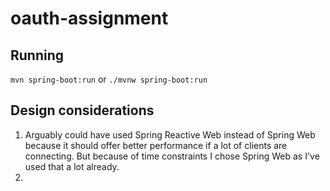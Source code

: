 # oauth-assignment

## Running
`mvn spring-boot:run` or `./mvnw spring-boot:run`

## Design considerations
1. Arguably could have used Spring Reactive Web instead of Spring Web because it should offer better performance
if a lot of clients are connecting. But because of time constraints I chose Spring Web as I've used that a lot already.
2. 